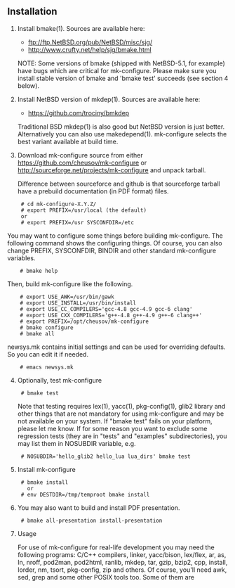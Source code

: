 Installation
------------

1) Install bmake(1).
   Sources are available here:

   * ftp://ftp.NetBSD.org/pub/NetBSD/misc/sjg/
   * http://www.crufty.net/help/sjg/bmake.html

   NOTE: Some versions of bmake (shipped with NetBSD-5.1, for
   example) have bugs which are critical for mk-configure.
   Please make sure you install stable version of bmake and
   'bmake test' succeeds (see section 4 below).

2) Install NetBSD version of mkdep(1).
   Sources are available here:

   * https://github.com/trociny/bmkdep

   Traditional BSD mkdep(1) is also good but NetBSD version is just better.
   Alternatively you can also use makedepend(1). mk-configure
   selects the best variant available at build time.

3) Download mk-configure source from either
   https://github.com/cheusov/mk-configure or
   http://sourceforge.net/projects/mk-configure and unpack tarball.

   Difference between sourceforce and github is that sourceforge
   tarball have a prebuild documentation (in PDF format) files.

        # cd mk-configure-X.Y.Z/
        # export PREFIX=/usr/local (the default)
        or
        # export PREFIX=/usr SYSCONFDIR=/etc

You may want to configure some things before building mk-configure.
The following command shows the configuring things.
Of course, you can also change PREFIX, SYSCONFDIR, BINDIR
and other standard mk-configure variables.

        # bmake help

Then, build mk-configure like the following.

        # export USE_AWK=/usr/bin/gawk
        # export USE_INSTALL=/usr/bin/install
        # export USE_CC_COMPILERS='gcc-4.8 gcc-4.9 gcc-6 clang'
        # export USE_CXX_COMPILERS='g++-4.8 g++-4.9 g++-6 clang++'
        # export PREFIX=/opt/cheusov/mk-configure
        # bmake configure
        # bmake all

newsys.mk contains initial settings and can be used
for overriding defaults. So you can edit it if needed.

        # emacs newsys.mk

4) Optionally, test mk-configure

        # bmake test

   Note that testing requires lex(1), yacc(1),
   pkg-config(1), glib2 library and other things
   that are not mandatory for using mk-configure
   and may be not available on your system.
   If "bmake test" fails on your platform, please let
   me know. If for some reason you want to exclude some
   regression tests (they are in "tests" and "examples"
   subdirectories), you may list them in NOSUBDIR variable,
   e.g.

        # NOSUBDIR='hello_glib2 hello_lua lua_dirs' bmake test

5) Install mk-configure

        # bmake install
          or
        # env DESTDIR=/tmp/temproot bmake install

6) You may also want to build and install PDF presentation.

        # bmake all-presentation install-presentation

7) Usage

   For use of mk-configure for real-life development you may need the
   following programs: C/C++ compilers, linker, yacc/bison, lex/flex,
   ar, as, ln, nroff, pod2man, pod2html, ranlib, mkdep, tar, gzip,
   bzip2, cpp, install, lorder, nm, tsort, pkg-config, zip and others.
   Of course, you'll need awk, sed, grep and some other POSIX tools
   too. Some of them are 
